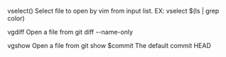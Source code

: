 vselect()
Select file to open by vim from input list.
EX: vselect $(ls | grep color)

vgdiff
Open a file from git diff --name-only

vgshow
Open a file from git show $commit
The default commit HEAD
